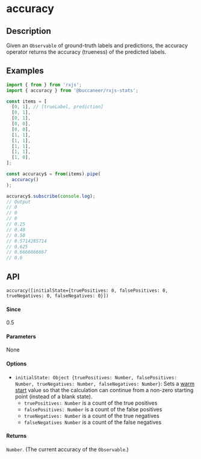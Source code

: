 # accuracy

## Description

Given an `Observable` of ground-truth labels and predictions, the accuracy operator returns the accuracy \(trueness\) of the predicted labels.

## Examples

```javascript
import { from } from 'rxjs';
import { accuracy } from '@buccaneer/rxjs-stats';

const items = [
  [0, 1], // [trueLabel, prediction]
  [0, 1],
  [0, 1],
  [0, 0],
  [0, 0],
  [1, 1],
  [1, 1],
  [1, 1],
  [1, 1],
  [1, 0],
];

const accuracy$ = from(items).pipe(
  accuracy()
);

accuracy$.subscribe(console.log);
// Output
// 0
// 0
// 0
// 0.25
// 0.40
// 0.50
// 0.5714285714
// 0.625
// 0.6666666667
// 0.6
```

## API
```
accuracy([initialState={truePositives: 0, falsePositives: 0, trueNegatives: 0, falseNegatives: 0}])
```

#### Since
0.5

#### Parameters
None

#### Options
* `initialState: Object {truePositives: Number, falsePositives: Number, trueNegatives: Number, falseNegatives: Number}`: Sets a [warm start](https://app.gitbook.com/@brianbuccaneer/s/rxjs-stats/guides/warmstarts) value so that the calculation can continue from a non-zero starting point (instead of a blank state).
  * `truePositives: Number` is a count of the true positives
  * `falsePositives: Number` is a count of the false positives
  * `trueNegatives: Number` is a count of the true negatives
  * `falseNegatives Number` is a count of the false negatives

#### Returns
`Number`. (The current accuracy of the `Observable`.)

